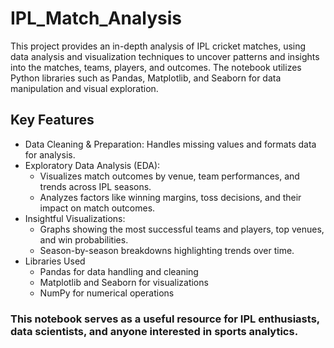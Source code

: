 # IPL_Match_Analysis
This project provides an in-depth analysis of IPL cricket matches, using data analysis and visualization techniques to uncover patterns and insights into the matches, teams, players, and outcomes. The notebook utilizes Python libraries such as Pandas, Matplotlib, and Seaborn for data manipulation and visual exploration.
## Key Features
- Data Cleaning & Preparation: 
  Handles missing values and formats data for analysis.
- Exploratory Data Analysis (EDA):
  - Visualizes match outcomes by venue, team performances, and trends across IPL seasons.
  - Analyzes factors like winning margins, toss decisions, and their impact on match outcomes.
- Insightful Visualizations:
  - Graphs showing the most successful teams and players, top venues, and win probabilities.
  - Season-by-season breakdowns highlighting trends over time.
- Libraries Used
  - Pandas for data handling and cleaning
  - Matplotlib and Seaborn for visualizations
  - NumPy for numerical operations

### This notebook serves as a useful resource for IPL enthusiasts, data scientists, and anyone interested in sports analytics.

